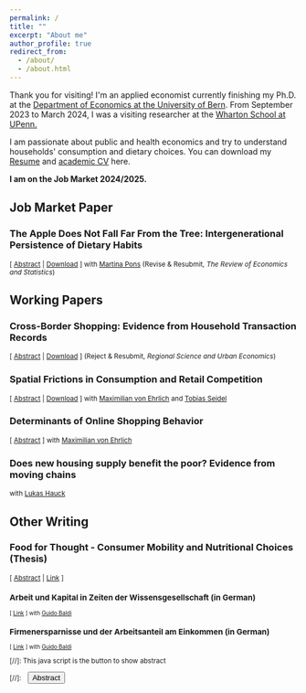 ```yaml
---
permalink: /
title: ""
excerpt: "About me"
author_profile: true
redirect_from: 
  - /about/
  - /about.html
---
```


Thank you for visiting! I'm an applied economist currently finishing my Ph.D. at the <a href="https://www.vwi.unibe.ch/index_eng.html">Department of Economics at the University of Bern</a>. From September 2023 to March 2024, I was a visiting researcher at the <a href="https://real-estate.wharton.upenn.edu/">Wharton School at UPenn.</a>

I am passionate about public and health economics and try to understand households' consumption and dietary choices. You can download my <a href="https://frederickluser.github.io/files/resume_frederic_kluser.pdf" download>Resume</a> and <a href="https://frederickluser.github.io/files/cv_frederic_kluser.pdf" download>academic CV</a> here.

<b>I am on the Job Market 2024/2025.</b>

## Job Market Paper

### The Apple Does Not Fall Far From the Tree: Intergenerational Persistence of Dietary Habits <small></small>
<small>[ <a href="#/" onclick="visib('nutrition')">Abstract</a> | <a href="https://frederickluser.github.io/files/Intergenerational_Diet.pdf" download>Download</a> ] with <a href="https://martinapons.github.io/">Martina Pons</a> (Revise & Resubmit, <i>The Review of Economics and Statistics</i>)</small> 

<div id="nutrition" style="display: none; height: auto; width: auto;text-align: justify; line-height: 1.2" ><small>
  Inadequate diets harm individual health, generate substantial healthcare costs, and reduce labor market income. Yet, the determinants of unhealthy eating remain poorly understood. This paper provides novel evidence on the intergenerational transmission of dietary choices from parents to children by exploiting unique grocery transaction records matched with administrative data. We document a strong intergenerational diet persistence that exceeds income transmission across all measures we consider. This suggests that parents have a particularly strong impact on their children’s diet. At the same time, substantial heterogeneities in the persistence of diet indicate that the socioeconomic background and location of children may be crucial to foster beneficial eating habits and to break unhealthy ones. We discuss potential mechanisms and show in a counterfactual analysis that only 12% of the intergenerational persistence in diet can be explained by the transmission of income and education. In line with these results, we introduce a habit formation model and argue that the formation of dietary habits during childhood and their slow alteration are key drivers of our findings.
</small><br><br/>
</div>

## Working Papers

### Cross-Border Shopping: Evidence from Household Transaction Records 
<small>[ <a href="#/" onclick="visib('crossborder')">Abstract</a> | <a href="https://frederickluser.github.io/files/Cross_Border_Shopping.pdf" download>Download</a> ] (Reject & Resubmit, <i>Regional Science and Urban Economics</i>)</small> 

<div id="crossborder" style="display: none; height: auto; width: auto;text-align: justify; line-height: 1.2" ><small>
  Cross-border shopping allows purchasing comparable goods at lower prices abroad. At the same time, it can reduce domestic consumption, sales, or tax collection. During the Covid-19 pandemic, many countries restricted cross-border movements to mitigate the virus’s spread, thereby also prohibiting cross-border shopping. I exploit the random timing of the Swiss border closure using data on 600 million customer-linked transactions from the largest Swiss retailer to identify patterns in cross-border shopping. I find that grocery expenditures temporarily increased by 10-15% in border regions. Households drive up to 70 minutes to a location across the border, but the distance decay function is non-linear and marginal costs of traveling become negligible after 40 minutes. Cross-border shopping provides an opportunity for consumers from high-price countries to obtain comparable goods at lower prices in foreign markets. At the same time, it can reduce domestic consumption, sales, or tax collection. During the COVID-19 pandemic, many countries restricted cross-border movements to mitigate the virus’s spread, thereby also prohibiting cross-border shopping. This paper exploits the random timing of the Swiss border closure to study heterogeneities in the willingness to travel for lower prices. To this end, I link unique consumer-linked transaction data on one million customers to administrative records. I find that grocery expenditures temporarily increase by 10.5% in border regions, and this effect declines linearly with distance for up to 40 minutes before flattening out. My results show that the effect increases in household size, and decreases in age, income, education, and the cross-border locations’ price index. Furthermore, I find novel evidence that citizens working close to the border combine their commuting trips with cross-border shopping, indicating strategic trip chaining.
</small><br><br/>
</div>

### Spatial Frictions in Consumption and Retail Competition 
<small>[ <a href="#/" onclick="visib('consumption')">Abstract</a> | <a href="https://frederickluser.github.io/files/Spatial_Consumption_Frictions.pdf" download>Download</a> ] with <a href="https://maxvehrlich.ch/">Maximilian von Ehrlich</a> and <a href="https://sites.google.com/site/tobiasseideluni/home-1">Tobias Seidel</a> </small>

<div id="consumption" style="display: none; height: auto; width: auto;text-align: justify; line-height: 1.2" ><small>
  In this paper, we empirically quantify spatial consumption frictions and the degree of local retail competition. We exploit a unique data set including 1.5 billion daily transactions in combination with detailed characteristics of more than 3 million households. Our estimates are based on a quasi-experimental approach to estimate the causal effect of store openings. 
  We find that a same-chain store opening in the proximity of households' residences reduces their expenditures at incumbent stores by 30% in the first month. Smaller effects for competitors suggest imperfect substitutability between retail chains. Exploiting more than 350 openings, we identify causal consumption gravity functions, which allow us to quantify spatial consumption areas. We document significant heterogeneities across regions and socio-demographic groups, indicating substantial inequalities in consumption access.
</small><br><br/>
</div>

### Determinants of Online Shopping Behavior
<small>[ <a href="#/" onclick="visib('online')">Abstract</a> ] with <a href="https://maxvehrlich.ch/">Maximilian von Ehrlich</a> </small>

<div id="online" style="display: none; height: auto; width: auto;text-align: justify; line-height: 1.2" ><small>
This paper investigates two areas of e-commerce adoption. First, we study how the COVID-19 pandemic and related policy measures shaped online grocery shopping adoption in Switzerland. Second, we analyze the role of close family ties in accelerating e-commerce diffusion.
Using a comprehensive dataset of household-level transactions at the nation’s largest retailer matched to administrative registers, we document a substantial increase in online expenditures. This shift is heterogeneous: younger and larger households, as well as those with limited local store access, are particularly responsive. Moreover, using a stringency index, we find that stricter mitigation policies intensify online usage.
We also highlight strong intergenerational peer effects: within multi-generational families, when one generation adopts online shopping, the other is one to two times more likely to adopt as well.
Our findings highlight both the policy sensitivity of digital market penetration and the social dynamics that accelerate technology diffusion in retail.
</small><br><br/>
</div>

### Does new housing supply benefit the poor? Evidence from moving chains
<small> with <a href="https://www.linkedin.com/in/lukas-hauck-990091261/?originalSubdomain=ch">Lukas Hauck</a></small>

## Other Writing

### Food for Thought - Consumer Mobility and Nutritional Choices (Thesis)
<small>[ <a href="#/" onclick="visib('thesis')">Abstract</a> | <a href="https://boristheses.unibe.ch/5469/" download>Link</a> ] 
<div id="thesis" style="display: none; height: auto; width: auto;text-align: justify; line-height: 1.2" ><small>
This thesis includes three papers investigating different dimensions of consumer behavior in Switzerland within the fields of urban and health economics: eating patterns within families across generations, consumer mobility and grocery market access within cities, and shopping trips across national borders. Chapter One, titled The Apple Does Not Fall Far From the Tree: Intergenerational Persistence of Dietary Habits, studies the intergenerational persistence of healthy eating patterns. Chapter Two, titled Cross-Border Shopping: Evidence from Household Transaction Records, analyzes the consumers’ response to the COVID-19-induced national border closure in Switzerland. Chapter Three, titled Spatial Frictions in Retail Consumption, exploits supermarket openings to estimate distance decay functions and incorporates them into a simple framework of spatial shopping. Addressing these topics contributes to (i) the design of effective public health interventions and (ii) land-use restrictions and urban planning that account for the complexities of spatial consumer behavior.
</small><br><br/>
</div>

### Arbeit und Kapital in Zeiten der Wissensgesellschaft (in German)
<small>[ <a href="https://reatch.ch/publikationen/arbeit-und-kapital-in-zeiten-der-wissensgesellschaft" download>Link</a> ] with <a href="https://www.guidobaldi.ch/">Guido Baldi</a> </small>

### Firmenersparnisse und der Arbeitsanteil am Einkommen (in German)
<small>[ <a href="https://www.econstor.eu/handle/10419/193691" download>Link</a> ]  with <a href="https://www.guidobaldi.ch/">Guido Baldi</a> </small>

[//]: This java script is the button to show abstract
<script>
 function visib(id) {
  var x = document.getElementById(id);
  if (x.style.display === "block") {
    x.style.display = "none";
  } else {
    x.style.display = "block";
  }
}
</script>

[//]:&emsp;<button onclick="visib('polariz')" class="btn btn--inverse btn--small">Abstract</button>


